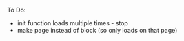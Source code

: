 To Do:

- init function loads multiple times - stop
- make page instead of block (so only loads on that page)